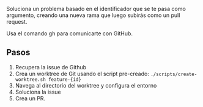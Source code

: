 Soluciona un problema basado en el identificador que se te pasa como argumento, creando una nueva rama que luego subirás como un pull request.

Usa el comando gh para comunicarte con GitHub.

## Pasos

1. Recupera la issue de Github
2. Crea un worktree de Git usando el script pre-creado: `./scripts/create-worktree.sh feature-{id}`
3. Navega al directorio del worktree y configura el entorno
4. Soluciona la issue
5. Crea un PR.